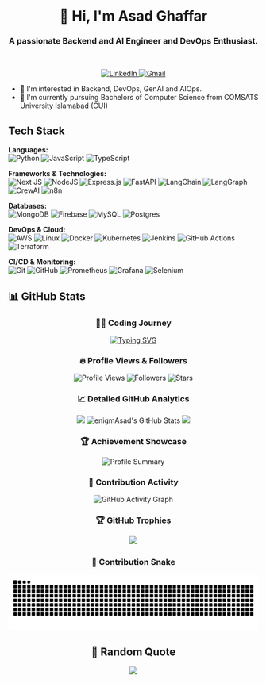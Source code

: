 <div align="center">
  <h1 align="center">👋 Hi, I'm Asad Ghaffar</h1>
  <h3 align="center">A passionate Backend and AI Engineer and DevOps Enthusiast.</h3>
</div>
<br/>

<p align="center">
  <a href="https://www.linkedin.com/in/asad-ghaffar-09a722320/" target="_blank">
    <img src="https://img.shields.io/badge/linkedin-%230077B5.svg?style=for-the-badge&logo=linkedin&logoColor=white" alt="LinkedIn"/>
  </a>
  <a href="mailto:asadghaffar.dev@gmail.com">
    <img src="https://img.shields.io/badge/Gmail-D14836?style=for-the-badge&logo=gmail&logoColor=white" alt="Gmail"/>
  </a>
</p>

- 👀 I'm interested in Backend, DevOps, GenAI and AIOps.
- 🌱 I'm currently pursuing Bachelors of Computer Science from COMSATS University Islamabad (CUI)

<h2>Tech Stack</h2>

**Languages:**  
![Python](https://img.shields.io/badge/python-3670A0?style=for-the-badge&logo=python&logoColor=ffdd54)
![JavaScript](https://img.shields.io/badge/javascript-%23323330.svg?style=for-the-badge&logo=javascript&logoColor=%23F7DF1E)
![TypeScript](https://img.shields.io/badge/typescript-%233178C6.svg?style=for-the-badge&logo=typescript&logoColor=white)

**Frameworks & Technologies:**  
![Next JS](https://img.shields.io/badge/Next-black?style=for-the-badge&logo=next.js&logoColor=white)
![NodeJS](https://img.shields.io/badge/node.js-6DA55F?style=for-the-badge&logo=node.js&logoColor=white)
![Express.js](https://img.shields.io/badge/express.js-%23404d59.svg?style=for-the-badge&logo=express&logoColor=%2361DAFB)
![FastAPI](https://img.shields.io/badge/FastAPI-005571?style=for-the-badge&logo=fastapi)
![LangChain](https://img.shields.io/badge/LangChain-black?style=for-the-badge)
![LangGraph](https://img.shields.io/badge/LangGraph-black?style=for-the-badge)
![CrewAI](https://img.shields.io/badge/CrewAI-black?style=for-the-badge)
![n8n](https://img.shields.io/badge/n8n.io-440099?style=for-the-badge&logo=n8n&logoColor=white)

**Databases:**  
![MongoDB](https://img.shields.io/badge/MongoDB-%234ea94b.svg?style=for-the-badge&logo=mongodb&logoColor=white)
![Firebase](https://img.shields.io/badge/firebase-a08021?style=for-the-badge&logo=firebase&logoColor=ffcd34)
![MySQL](https://img.shields.io/badge/mysql-4479A1.svg?style=for-the-badge&logo=mysql&logoColor=white)
![Postgres](https://img.shields.io/badge/postgres-%23316192.svg?style=for-the-badge&logo=postgresql&logoColor=white)

**DevOps & Cloud:**  
![AWS](https://img.shields.io/badge/AWS-%23FF9900.svg?style=for-the-badge&logo=amazon-aws&logoColor=white)
![Linux](https://img.shields.io/badge/Linux-FCC624?style=for-the-badge&logo=linux&logoColor=black)
![Docker](https://img.shields.io/badge/docker-%230db7ed.svg?style=for-the-badge&logo=docker&logoColor=white)
![Kubernetes](https://img.shields.io/badge/kubernetes-%23326ce5.svg?style=for-the-badge&logo=kubernetes&logoColor=white)
![Jenkins](https://img.shields.io/badge/jenkins-%232C5263.svg?style=for-the-badge&logo=jenkins&logoColor=white)
![GitHub Actions](https://img.shields.io/badge/github%20actions-%232088FF.svg?style=for-the-badge&logo=githubactions&logoColor=white)
![Terraform](https://img.shields.io/badge/terraform-%237B42BC.svg?style=for-the-badge&logo=terraform&logoColor=white)

**CI/CD & Monitoring:**  
![Git](https://img.shields.io/badge/git-%23F05033.svg?style=for-the-badge&logo=git&logoColor=white)
![GitHub](https://img.shields.io/badge/github-%23121011.svg?style=for-the-badge&logo=github&logoColor=white)
![Prometheus](https://img.shields.io/badge/Prometheus-E6522C.svg?style=for-the-badge&logo=Prometheus&logoColor=white)
![Grafana](https://img.shields.io/badge/grafana-%23F46800.svg?style=for-the-badge&logo=grafana&logoColor=white)
![Selenium](https://img.shields.io/badge/selenium-%43B02A.svg?style=for-the-badge&logo=selenium&logoColor=white)


## 📊 GitHub Stats
<div align="center">

### 👨‍💻 Coding Journey
[![Typing SVG](https://readme-typing-svg.demolab.com?font=Fira+Code&size=22&duration=4000&pause=1000&color=58A6FF&background=0D1117&center=true&vCenter=true&width=1000&lines=Backend+Developer+%7C+DevOps+Engineer+%7C+AI+Enthusiast;Building+scalable+solutions+with+Python+%26+JavaScript;Passionate+about+GenAI+and+AIOps+technologies;Always+learning%2C+always+growing+🚀)](https://git.io/typing-svg)

### 🔥 Profile Views & Followers
![Profile Views](https://komarev.com/ghpvc/?username=enigmAsad&label=Profile%20views&color=0e75b6&style=for-the-badge)
![Followers](https://img.shields.io/github/followers/enigmAsad?label=Followers&style=for-the-badge&color=blue)
![Stars](https://img.shields.io/github/stars/enigmAsad?label=Total%20Stars&style=for-the-badge&color=yellow)

### 📈 Detailed GitHub Analytics


<img width="48%" src="https://github-readme-streak-stats.herokuapp.com?user=enigmAsad&theme=tokyonight&hide_border=true&background=0D1117&stroke=58A6FF&ring=58A6FF&fire=FFA500&currStreakLabel=FFA500" />

<img width="45%" src="https://awesome-github-stats.azurewebsites.net/user-stats/enigmAsad?cardType=github&theme=tokyonight&preferLogin=false" alt="enigmAsad's GitHub Stats" />

<img width="48%" src="https://github-readme-stats-ten-blush-41.vercel.app/api/top-langs/?username=enigmAsad&layout=compact&theme=tokyonight&include_all_commits=true&count_private=true&langs_count=10&hide_border=true&bg_color=0D1117&title_color=58A6FF&text_color=C9D1D9" />


### 🏆 Achievement Showcase
<img src="https://github-profile-summary-cards.vercel.app/api/cards/profile-details?username=enigmAsad&theme=tokyonight" alt="Profile Summary" width="100%" />

### 🌟 Contribution Activity
![GitHub Activity Graph](https://github-readme-activity-graph.vercel.app/graph?username=enigmAsad&custom_title=Asad's%20Contribution%20Graph&bg_color=0D1117&color=58A6FF&line=58A6FF&point=FFFFFF&area=true&hide_border=true)

### 🏆 GitHub Trophies
<div align="center">
  
![](https://github-profile-trophy.vercel.app/?username=enigmAsad&theme=radical&no-frame=false&no-bg=true&margin-w=3)

</div>


### 🐍 Contribution Snake
<div align="center">
  
![Snake animation](https://raw.githubusercontent.com/enigmAsad/enigmAsad/output/snake.svg)

</div>

## 💭 Random Quote
<div align="center">
  
![](https://quotes-github-readme.vercel.app/api?type=horizontal&theme=radical)

</div>
<!---
enigmAsad/enigmAsad is a ✨ special ✨ repository because its `README.md` (this file) appears on your GitHub profile.
You can click the Preview link to take a look at your changes.
--->
